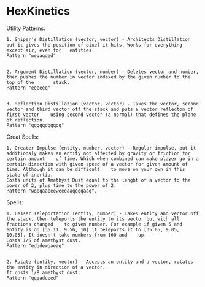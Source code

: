 # HexKinetics



Utility Patterns:

	1. Sniper's Distillation (vector, vector) - Architects Distillation but it gives the position of pixel it hits. Works for everything except air, even for 	entities.
	Pattern "weqaqded"


	2. Argument Distillation (vector, number) - Deletes vector and number, then pushes the number in vector indexed by the given number to the top of the 		stack.
	Pattern "eeeeeq"


	3. Reflection Distillation (vector, vector) - Takes the vector, second vector and third vector off the stack and puts a vector reflecton of first vector 	using second vector (a normal) that defines the plane of reflection.
	Pattern "qqqqqdqqqqq"



Great Spells:


	1. Greater Impulse (entity, number, vector) - Regular impulse, but it additionaly makes an entity not affected by gravity or friction for certain amount 	of time. Which when combined can make player go in a certain direction with given speed of a vector for given amount of time. Although it can be difficult 	  to move on your own in this state of inertia.
	Costs units of Amethyst Dust equal to the lenght of a vector to the power of 2, plus time to the power of 2.
	Pattern "wqeqaaeeeweeeaaqeqqaaq".



Spells:

	1. Lesser Teleportation (entity, number) - Takes entity and vector off the stack, then teleports the entity to its vector but with all fractions changed 	to given number. For example if given 5 and entity is on [35.11, 9.56, 10] it teleports it to [35.05, 9.05, 10.05]. It doesn't take numbers from 100 and 	up.
	Costs 1/5 of amethyst dust.
	Pattern "edqdewqaeaq"


	2. Rotate (entity, vector) - Accepts an entity and a vector, rotates the entity in direction of a vector.
	It costs 1/8 amethyst dust.
	Pattern "qqqadeeed"

